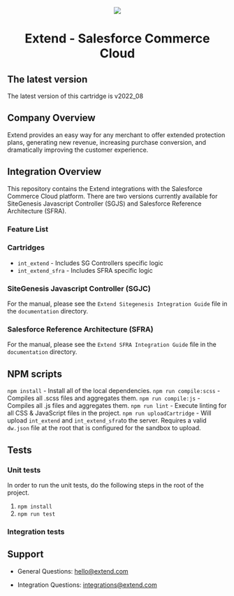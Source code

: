 <p align="center">
  <img src="https://helloextend-static-assets.s3.amazonaws.com/extend-shield-logo.png" />
  <h1 align="center">Extend - Salesforce Commerce Cloud</h1>
</p>

## The latest version
The latest version of this cartridge is v2022_08


## Company Overview
Extend provides an easy way for any merchant to offer extended protection plans, generating new revenue, increasing purchase conversion, and dramatically improving the customer experience. 

## Integration Overview
This repository contains the Extend integrations with the Salesforce Commerce Cloud platform. There are two versions currently available for SiteGenesis Javascript Controller (SGJS) and Salesforce Reference Architecture (SFRA). 

### Feature List

### Cartridges
* `int_extend` - Includes SG Controllers specific logic
* `int_extend_sfra` - Includes SFRA specific logic

### SiteGenesis Javascript Controller (SGJC)
For the manual, please see the `Extend Sitegenesis Integration Guide` file in the `documentation` directory.

### Salesforce Reference Architecture (SFRA)
For the manual, please see the `Extend SFRA Integration Guide` file in the `documentation` directory.

## NPM scripts
`npm install` - Install all of the local dependencies.
`npm run compile:scss` - Compiles all .scss files and aggregates them.
`npm run compile:js` - Compiles all .js files and aggregates them.
`npm run lint` - Execute linting for all CSS & JavaScript files in the project.
`npm run uploadCartridge` - Will upload `int_extend` and `int_extend_sfra`to the server. Requires a valid `dw.json` file at the root that is configured for the sandbox to upload.

## Tests
### Unit tests
In order to run the unit tests, do the following steps in the root of the project.
1. `npm install`
2. `npm run test`

### Integration tests
<!-- In order to run the integration tests, do the following steps in the root of the project.
1. `npm install`
2. Make sure you have a `dw.json` file pointing to a sandbox.
3. Change `baseUrl` in `it.config.js` if necessary.
4. `npm run test:integration`

Sample `dw.json` file
```json
{
    "hostname": "your-sandbox-hostname.demandware.net",
    "username": "yourlogin",
    "password": "yourpwd",
    "code-version": "version_to_upload_to"
}
``` -->

## Support

- General Questions: [hello@extend.com](hello@extend.com)

- Integration Questions: [integrations@extend.com](integrations@extend.com)
